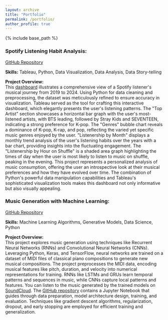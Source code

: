 ```yaml
---
layout: archive
title: "Portfolio"
permalink: /portfolio/
author_profile: true
---
```


{% include base_path %}

### Spotify Listening Habit Analysis: <br>

[GitHub Repository](https://github.com/yatri1609/Spotify-Analysis)

**Skills:** Tableau, Python, Data Visualization, Data Analysis, Data Story-telling

**Project Overview:** <br>
This [dashboard](https://public.tableau.com/app/profile/yatri.patel6575/viz/SpotifyMusicalJourney/SpotifyDashboard) illustrates a comprehensive view of a Spotify listener's musical journey from 2019 to 2024. Using Python for data cleaning and preprocessing, the dataset was meticulously refined to ensure accuracy in visualization. Tableau served as the tool for crafting this interactive dashboard, which elegantly presents the user's listening patterns.
The "Top Artist" section showcases a horizontal bar graph with the user's most-listened artists, with BTS leading, followed by Stray Kids and SEVENTEEN, indicating a strong preference for K-pop. The "Genres" bubble chart reveals a dominance of K-pop, K-rap, and pop, reflecting the varied yet specific music genres enjoyed by the user.
"Listenership by Month" displays a monthly trend analysis of the user's listening habits over the years with a bar chart, providing insights into the fluctuating engagement. The "Listenership by Hour on Shuffle" is a shaded area graph highlighting the times of day when the user is most likely to listen to music on shuffle, peaking in the evening.
This project represents a personalized analysis of music consumption, offering the user an introspective look at their musical preferences and how they have evolved over time. The combination of Python's powerful data manipulation capabilities and Tableau's sophisticated visualization tools makes this dashboard not only informative but also visually appealing.


### Music Generation with Machine Learning: <br>

[GitHub Repository](https://github.com/yatri1609/Music-Generation)

**Skills:** Machine Learning Algorithms, Generative Models, Data Science, Python

**Project Overview:** <br>
This project explores music generation using techniques like Recurrent Neural Networks (RNNs) and Convolutional Neural Networks (CNNs). Leveraging Python, Keras, and TensorFlow, neural networks are trained on a dataset of MIDI files of classical piano compositions to generate new musical compositions.
The project preprocesses the MIDI data, encoding musical features like pitch, duration, and velocity into numerical representations for training. RNNs like LSTMs and GRUs learn temporal patterns and sequences in music, while CNNs capture local patterns and features.
You can listen to the music generated by the trained models on [SoundCloud](https://soundcloud.com/yatri-patel-793078277/sets/lstm-gan-neural-network).
The [GitHub repository](https://github.com/yatri1609/Music-Generation) contains a Jupyter Notebook that guides through data preparation, model architecture design, training, and evaluation. Techniques like gradient descent algorithms, regularization, dropout, and early stopping are employed for efficient training and generalization.
